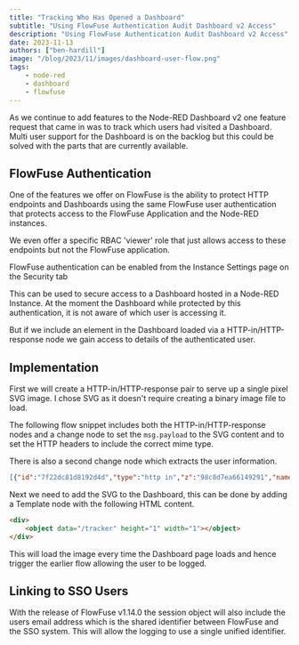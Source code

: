 ```yaml
---
title: "Tracking Who Has Opened a Dashboard"
subtitle: "Using FlowFuse Authentication Audit Dashboard v2 Access"
description: "Using FlowFuse Authentication Audit Dashboard v2 Access"
date: 2023-11-13
authors: ["ben-hardill"]
image: "/blog/2023/11/images/dashboard-user-flow.png"
tags:
    - node-red
    - dashboard
    - flowfuse
---
```


As we continue to add features to the Node-RED Dashboard v2 one feature request that came in was to track which users had visited a Dashboard. Multi user support for the Dashboard is on the backlog but this could be solved with the parts that are currently available.

<!--more-->

## FlowFuse Authentication

One of the features we offer on FlowFuse is the ability to protect HTTP endpoints and Dashboards using the same FlowFuse user authentication that protects access to the FlowFuse Application and the Node-RED instances.

We even offer a specific RBAC 'viewer' role that just allows access to these endpoints but not the FlowFuse application.

FlowFuse authentication can be enabled from the Instance Settings page on the Security tab

This can be used to secure access to a Dashboard hosted in a Node-RED Instance. At the moment the Dashboard while protected by this authentication, it is not aware of which user is accessing it.

But if we include an element in the Dashboard loaded via a HTTP-in/HTTP-response node we gain access to details of the authenticated user.

## Implementation

First we will create a HTTP-in/HTTP-response pair to serve up a single pixel SVG image. I chose SVG as it doesn't require creating a binary image file to load.

The following flow snippet includes both the HTTP-in/HTTP-response nodes and a change node to set the `msg.payload` to the SVG content and to set the HTTP headers to include the correct mime type.

There is also a second change node which extracts the user information.

```json
[{"id":"7f22dc81d8192d4d","type":"http in","z":"98c8d7ea66149291","name":"","url":"/tracker","method":"get","upload":false,"swaggerDoc":"","x":210,"y":460,"wires":[["7d36739c02cd04ec","5f4647c97917cce1"]]},{"id":"58fd30516a077e29","type":"http response","z":"98c8d7ea66149291","name":"","statusCode":"","headers":{},"x":630,"y":460,"wires":[]},{"id":"7d36739c02cd04ec","type":"change","z":"98c8d7ea66149291","name":"","rules":[{"t":"set","p":"payload","pt":"msg","to":"<svg width=\"1\" height=\"1\"> <rect width=\"1\" height=\"1\" style=\"fill:rgb(255,255,255);stroke-width:3;stroke:rgb(0,0,0)\" /> Sorry, your browser does not support inline SVG.</svg>","tot":"str"},{"t":"set","p":"headers","pt":"msg","to":"{\"Content-Type\":\"image/svg+xml\"}","tot":"json"}],"action":"","property":"","from":"","to":"","reg":false,"x":420,"y":460,"wires":[["58fd30516a077e29"]]},{"id":"5f4647c97917cce1","type":"change","z":"98c8d7ea66149291","name":"","rules":[{"t":"set","p":"payload","pt":"msg","to":"req.session.user","tot":"msg"}],"action":"","property":"","from":"","to":"","reg":false,"x":420,"y":520,"wires":[["ddc02b4e9c30c807"]]},{"id":"ddc02b4e9c30c807","type":"debug","z":"98c8d7ea66149291","name":"debug 2","active":true,"tosidebar":true,"console":false,"tostatus":false,"complete":"false","statusVal":"","statusType":"auto","x":600,"y":520,"wires":[]}]
```

Next we need to add the SVG to the Dashboard, this can be done by adding a Template node with the following HTML content.

```html
<div>
    <object data="/tracker" height="1" width="1"></object>
</div>
```

This will load the image every time the Dashboard page loads and hence trigger the earlier flow allowing the user to be logged.

## Linking to SSO Users

With the release of FlowFuse v1.14.0 the session object will also include the users email address which is the shared identifier between FlowFuse and the SSO system. This will allow the logging to use a single unified identifier.
